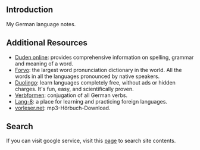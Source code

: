 ## Introduction
My German language notes.

## Additional Resources
* [Duden online](http://www.duden.de/): provides comprehensive information on spelling, grammar and meaning of a word.
* [Forvo](http://www.forvo.com/): the largest word pronunciation dictionary in the world. All the words in all the languages pronounced by native speakers. 
* [Duolingo](http://www.duolingo.com/): learn languages completely free, without ads or hidden charges. It's fun, easy, and scientifically proven.
* [Verbformen](http://www.verbformen.de/): conjugation of all German verbs.
* [Lang-8](http://lang-8.com/): a place for learning and practicing foreign languages.
* [vorleser.net](http://vorleser.net/): mp3-Hörbuch-Download.

## Search
If you can visit google service, visit this [page](http://frederick-s.github.io/GermanGarden/search.html) to search site contents.
